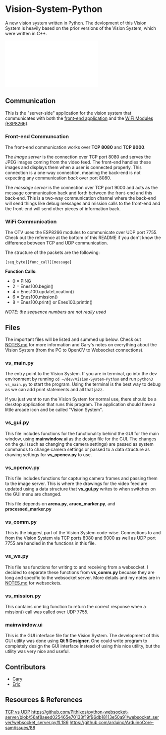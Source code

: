 # Vision-System-Python
A new vision system written in Python. The devlopment of this Vision System is heavily based on
the prior versions of the Vision System, which were written in C++.

![Vision System Icon](images/VisionSystemDiagram.pdf "Vision System Diagram PDF")

## Communication
This is the "server-side" application for the vision system that communicates with both the 
[front-end application](https://github.com/umdenes100/VisionSystemRemoteClient) and the 
[WiFi Modules (ESP8266)](https://github.com/umdenes100/WifiFirmware).

### Front-end Communcation
The front-end communication works over **TCP 8080** and **TCP 9000**. 

The *image server* is the connection over TCP port 8080 and serves the JPEG images coming 
from the video feed. The front-end handles these images and displays them when a user 
is connected properly. This connection is a one-way connection, meaning the back-end is
not expecting any communication *back* over port 8080.

The *message server* is the connection over TCP port 9000 and acts as the message communication
back and forth between the front-end and this back-end. This is a two-way communication channel
where the back-end will send things like debug messages and mission calls to the front-end and 
the front-end will send other pieces of information back. 

### WiFi Communication
The OTV uses the ESP8266 modules to communicate over UDP port 7755. Check out the reference
at the bottom of this README if you don't know the difference between TCP and UDP communication.

The structure of the packets are the following:
```
[seq_byte][func_call][message]
```

**Function Calls:**
- 0 = PING
- 2 = Enes100.begin()
- 4 = Enes100.updateLocation()
- 6 = Enes100.mission()
- 8 = Enes100.print() or Enes100.println() 

*NOTE: the sequence numbers are not really used*

## Files
The important files will be listed and summed up below. Check out [NOTES.md](NOTES.md) for more information 
and Gary's notes on everything about the Vision System (from the PC to OpenCV to Websocket connections).

### vs_main.py
The entry point to the Vision System. If you are in terminal, go into the dev environment by running 
`cd ~/dev/Vision-System-Python` and run `python3 vs_main.py` to start the program. Using the terminal 
is the best way to debug as we can add print statements and all that jazz.

If you just want to run the Vision System for normal use, there should be a desktop application 
that runs this program. The application should have a little arcade icon and be called "Vision System". 

### vs_gui.py
This file includes functions for the functionality behind the GUI for the main window, using **mainwindow.ui**
as the design file for the GUI. The changes on the gui (such as changing the camera settings) are 
passed as system commands to change camera settings or passed to a data structure as drawing settings 
for **vs_opencv.py** to use.

### vs_opencv.py
This file includes functions for capturing camera frames and passing them to the image server. 
This is where the drawings for the video feed are updated using a data structure that **vs_gui.py** writes to 
when switches on the GUI menu are changed. 

This file depends on **arena.py**, **aruco_marker.py**, and **processed_marker.py**

### vs_comm.py
This is the biggest part of the Vision System code-wise. Connections to and from the Vision System via
TCP ports 8080 and 9000 as well as UDP port 7755 are handled in the functions in this file. 

### vs_ws.py 
This file has functions for writing to and receiving from a websocket. I decided to separate these 
functions from **vs_comm.py** becuase they are long and specific to the websocket server. More details
and my notes are in [NOTES.md](NOTES.md) for websockets.

### vs_mission.py
This contains one big function to return the correct response when a mission() call was called
over UDP 7755.

### mainwindow.ui
This is the GUI interface file for the Vision System. The development of this GUI utility was 
done using **Qt 5 Designer**. One could write program to completely design the GUI interface instead 
of using this nice utility, but the utility was very nice and useful.

## Contributors

- [Gary](https://github.com/itsecgary)
- [Eric](https://github.com/ephan1068)


## Resources & References
[TCP vs UDP](https://www.lifesize.com/en/blog/tcp-vs-udp/)
https://github.com/Pithikos/python-websocket-server/blob/56af8aeed025465e70133f19f96db18113e50a91/websocket_server/websocket_server.py#L186
https://github.com/arduino/ArduinoCore-sam/issues/88

